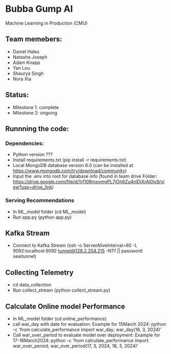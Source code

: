 # Bubba Gump AI
Machine Learning in Production (CMU)


## Team memebers:
- Daniel Hales
- Natasha Joseph
- Adam Knapp
- Yan Lou
- Shaurya Singh
- Nora Xia

## Status:
- Milestone 1: complete
- Milestone 2: ongoing

## Runnning the code:

### Dependencies:
- Python version ???
- Install requirements.txt (pip install -r requirements.txt)
- Local MongoDB database version 6.0 (can be installed at https://www.mongodb.com/try/download/community)
- Input the .env into root for database info (found in team drive Folder: https://drive.google.com/file/d/1rf10RmxvmgPL7jOh6Zu4nlDjXrAi0lx9/view?usp=drive_link)

### Serving Recommendations
- In ML_model folder (cd ML_model)
- Run app.py (python app.py)

## Kafka Stream
- Connect to Kafka Stream (ssh -o ServerAliveInterval=60 -L 9092:localhost:9092 tunnel@128.2.204.215 -NTf   || password: seaitunnel)

## Collecting Telemetry
- cd data_collection
- Run collect_stream (python collect_stream.py)

## Calculate Online model Performance 
- In ML_model folder (cd online_performance)
- call war_day with date for evaluation:
    Example for 15March 2024: 
        python -c 'from calculate_performance import war_day; war_day(18, 3, 2024)'
- Call war_over_period to evaluate model over deployment:
    Example for 17-18March2024:
        python -c 'from calculate_performance import war_over_period; war_over_period(17, 3, 2024, 18, 3, 2024)'
